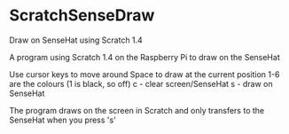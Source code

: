 # ScratchSenseDraw
Draw on SenseHat using Scratch 1.4

A program using Scratch 1.4 on the Raspberry Pi to draw on the SenseHat

Use cursor keys to move around
Space to draw at the current position
1-6 are the colours (1 is black, so off)
c - clear screen/SenseHat
s - draw on SenseHat

The program draws on the screen in Scratch and only transfers to the SenseHat when you press 's'

